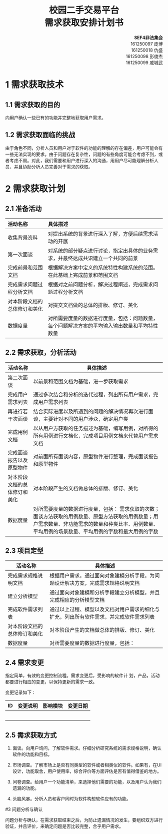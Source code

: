 <h1><center>校园二手交易平台<br>需求获取安排计划书</center ></h1>

<p align="right"><b>SEF4非法集会</b></br>161250097 庞博</br>161250018 仇盛</br>161250098 彭俊杰</br>161250099 戚城武</p>

# 1 需求获取技术

## 1.1 需求获取的目的

向用户确认一些已有的功能并完整地获取用户需求。

## 1.2 需求获取面临的挑战

由于角色不同，分析人员和用户对于软件的功能的理解的存在偏差，用户可能会有一些无法实现的要求。由于问题存在复杂性，问题的有些角度可能会考虑不到，或者考虑不周。对此，我们需要和用户进行深入的沟通，用用户尽可能理解分析人员，并且协助分析人员完善对于需求的获取。

# 2 需求获取计划

## 2.1 准备活动

| 活动名称                     | 具体描述                                                     |
| :--------------------------- | :----------------------------------------------------------- |
| 收集背景资料                 | 对提出系统的背景进行深入了解，方便后续需求活动的开展         |
| 第一次面谈                   | 对系统的部分疑点进行讨论，指定出具体的业务需求，并最终达成共识建立一个共同的前景 |
| 完成前景和范围文档           | 根据解决方案中定义的系统特性构建系统的范围。在此基础上完成前景和范围文档 |
| 完成需求问题过程分析文档     | 根据对之前问题分析，解决过程阐述，完成需求问题过程分析文档   |
| 对本阶段文档的总体修订和美化 | 对提交文档做的总体的排版、修订、美化                         |
| 数据度量                     | 对所需要度量的数据进行度量，包括：问题数量，每个问题解决方案的平均输入输出数量和平均特性数量 |

## 2.2 需求获取，分析活动

| 活动名称                     | 具体描述                                                     |
| ---------------------------- | ------------------------------------------------------------ |
| 第二次面谈                   | 以前景和范围文档为基础，进一步获取需求                       |
| 完成用户需求列表             | 通过多次结合和分析的迭代过程，列出所有用户需求，完成用户需求列表 |
| 再进行若干次面谈             | 结合实际进度以及所遇到的问题的解决情况再次进行面谈，主要针对不同的用户涉众，确定用户类 |
| 完成用例文档                 | 以从用户方获取的任务描述为基础，编写用例，对所得的所有用例进行文档化，完成项目用例文档来代替用户需求文档 |
| 完成面谈报告以及原型物件     | 对前面所有面谈内容，原型物件进行整理，完成面谈报告和原型物件 |
| 对本阶段文档的总体修订和美化 | 对本阶段产生的文档做总体的排版、修订、美化                   |
| 数据度量                     | 对所需要度量的数据进行度量，包括： 需求获取的次数；面谈方法获取的用例数量、原型方法获取的用例数量；用户需求数量、非功能需求的数量和种类比率、用例数量、平均用例的场景数量、平均用例的字数和最大用例的字数 |

## 2.3 项目定型

| 活动名称                     | 具体描述                                                     |
| ---------------------------- | ------------------------------------------------------------ |
| 完成需求规格说明文档         | 根据用户需求，通过面向对象建模分析手段，为问题设计解决方案，完成需求规格说明文档 |
| 建立分析模型                 | 通过面向对象建模和分析手段建立分析模型，并且完成相应的分析模型文档 |
| 完成软件需求列表             | 通过以上过程、模型以及文档对用户需求的细化与扩充，列出所有软件需求，并完成软件需求列表 |
| 对本阶段文档的总体修订和美化 | 对本阶段产生的文档做总体的排版、修订、美化                   |
| 数据度量                     | 对所需要度量的数据进行度量，包括：                           |

## 2.4 需求变更

指定简单，有效的变更控制流程。需求变更后，受影响的软件计
划，产品，活动都要进行相应的变更，以保持更新的需求一致。

变更记录如下：

| ID   | 变更说明 | 影响模块 | 变更日期 |
| ---- | -------- | -------- | -------- |
|      |          |          |          |
|      |          |          |          |
|      |          |          |          |
|      |          |          |          |
|      |          |          |          |

## 2.5 需求获取方式

1. 面谈。向用户询问，了解软件需求。仔细分析研究系统的需求规格说明，确认软件的功能和目标。

2. 市场调查。了解市场上是否有同类型的软件或者相类似的软件。如果有，在UI设计，功能取舍，用户使用率，综合评价等方面评估是否有值得借鉴的地方。

3. 问卷调查。给用户一个功能清单，来选择他们需要的功能，以及用户认为我们遗漏的功能。

4. 头脑风暴。分析人员和客户同时为软件构想软件应有的功能。

#3 问题分析与确认

问题分析与确认，在需求获取结束之后，为防止遗漏情况的发生，要组织双方进行验证，并且评价，来确定问题是否比较完整，合乎用户需求。
